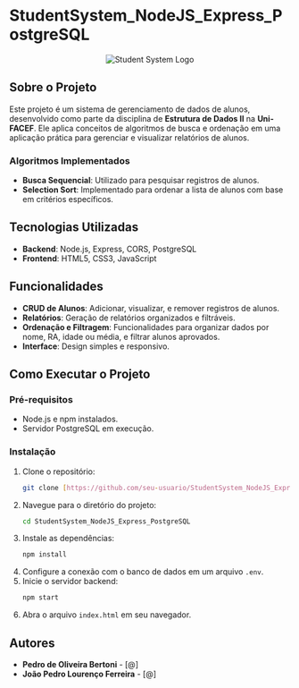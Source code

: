 # StudentSystem_NodeJS_Express_PostgreSQL

<p align="center">
  <img src="images/logo.png" alt="Student System Logo">
</p>

## Sobre o Projeto

Este projeto é um sistema de gerenciamento de dados de alunos, desenvolvido como parte da disciplina de **Estrutura de Dados II** na **Uni-FACEF**. Ele aplica conceitos de algoritmos de busca e ordenação em uma aplicação prática para gerenciar e visualizar relatórios de alunos.

### Algoritmos Implementados
* **Busca Sequencial**: Utilizado para pesquisar registros de alunos.
* **Selection Sort**: Implementado para ordenar a lista de alunos com base em critérios específicos.

## Tecnologias Utilizadas

* **Backend**: Node.js, Express, CORS, PostgreSQL
* **Frontend**: HTML5, CSS3, JavaScript

## Funcionalidades

* **CRUD de Alunos**: Adicionar, visualizar, e remover registros de alunos.
* **Relatórios**: Geração de relatórios organizados e filtráveis.
* **Ordenação e Filtragem**: Funcionalidades para organizar dados por nome, RA, idade ou média, e filtrar alunos aprovados.
* **Interface**: Design simples e responsivo.

## Como Executar o Projeto

### Pré-requisitos
* Node.js e npm instalados.
* Servidor PostgreSQL em execução.

### Instalação

1.  Clone o repositório:
    ```bash
    git clone [https://github.com/seu-usuario/StudentSystem_NodeJS_Express_PostgreSQL.git](https://github.com/seu-usuario/StudentSystem_NodeJS_Express_PostgreSQL.git)
    ```
2.  Navegue para o diretório do projeto:
    ```bash
    cd StudentSystem_NodeJS_Express_PostgreSQL
    ```
3.  Instale as dependências:
    ```bash
    npm install
    ```
4.  Configure a conexão com o banco de dados em um arquivo `.env`.
5.  Inicie o servidor backend:
    ```bash
    npm start
    ```
6.  Abra o arquivo `index.html` em seu navegador.

## Autores

* **Pedro de Oliveira Bertoni** - [@<seu-usuario-github-pedro>]
* **João Pedro Lourenço Ferreira** - [@<seu-usuario-github-joao>]
